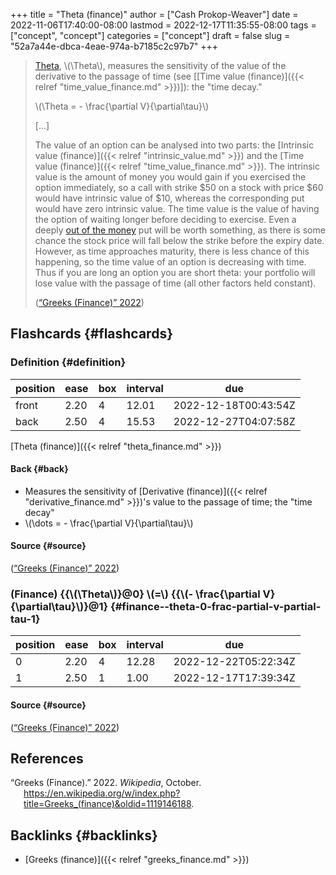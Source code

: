 +++
title = "Theta (finance)"
author = ["Cash Prokop-Weaver"]
date = 2022-11-06T17:40:00-08:00
lastmod = 2022-12-17T11:35:55-08:00
tags = ["concept", "concept"]
categories = ["concept"]
draft = false
slug = "52a7a44e-dbca-4eae-974a-b7185c2c97b7"
+++

> [Theta](https://en.wikipedia.org/wiki/Theta_(letter)), \\(\Theta\\), measures the sensitivity of the value of the derivative to the passage of time (see [[Time value (finance)]({{< relref "time_value_finance.md" >}})]): the "time decay."
>
> \\(\Theta = - \frac{\partial V}{\partial\tau}\\)
>
> [...]
>
> The value of an option can be analysed into two parts: the [Intrinsic value (finance)]({{< relref "intrinsic_value.md" >}}) and the [Time value (finance)]({{< relref "time_value_finance.md" >}}). The intrinsic value is the amount of money you would gain if you exercised the option immediately, so a call with strike $50 on a stock with price $60 would have intrinsic value of $10, whereas the corresponding put would have zero intrinsic value. The time value is the value of having the option of waiting longer before deciding to exercise. Even a deeply [out of the money](https://en.wikipedia.org/wiki/Out_of_the_money) put will be worth something, as there is some chance the stock price will fall below the strike before the expiry date. However, as time approaches maturity, there is less chance of this happening, so the time value of an option is decreasing with time. Thus if you are long an option you are short theta: your portfolio will lose value with the passage of time (all other factors held constant).
>
> (<a href="#citeproc_bib_item_1">“Greeks (Finance)” 2022</a>)


## Flashcards {#flashcards}


### Definition {#definition}

| position | ease | box | interval | due                  |
|----------|------|-----|----------|----------------------|
| front    | 2.20 | 4   | 12.01    | 2022-12-18T00:43:54Z |
| back     | 2.50 | 4   | 15.53    | 2022-12-27T04:07:58Z |

[Theta (finance)]({{< relref "theta_finance.md" >}})


#### Back {#back}

-   Measures the sensitivity of [Derivative (finance)]({{< relref "derivative_finance.md" >}})'s value to the passage of time; the "time decay"
-   \\(\dots = - \frac{\partial V}{\partial\tau}\\)


#### Source {#source}

(<a href="#citeproc_bib_item_1">“Greeks (Finance)” 2022</a>)


### (Finance) {{\\(\Theta\\)}@0} \\(=\\) {{\\(- \frac{\partial V}{\partial\tau}\\)}@1} {#finance--theta-0-frac-partial-v-partial-tau-1}

| position | ease | box | interval | due                  |
|----------|------|-----|----------|----------------------|
| 0        | 2.20 | 4   | 12.28    | 2022-12-22T05:22:34Z |
| 1        | 2.50 | 1   | 1.00     | 2022-12-17T17:39:34Z |


#### Source {#source}

(<a href="#citeproc_bib_item_1">“Greeks (Finance)” 2022</a>)

## References

<style>.csl-entry{text-indent: -1.5em; margin-left: 1.5em;}</style><div class="csl-bib-body">
  <div class="csl-entry"><a id="citeproc_bib_item_1"></a>“Greeks (Finance).” 2022. <i>Wikipedia</i>, October. <a href="https://en.wikipedia.org/w/index.php?title=Greeks_(finance)&oldid=1119146188">https://en.wikipedia.org/w/index.php?title=Greeks_(finance)&#38;oldid=1119146188</a>.</div>
</div>


## Backlinks {#backlinks}

-   [Greeks (finance)]({{< relref "greeks_finance.md" >}})
